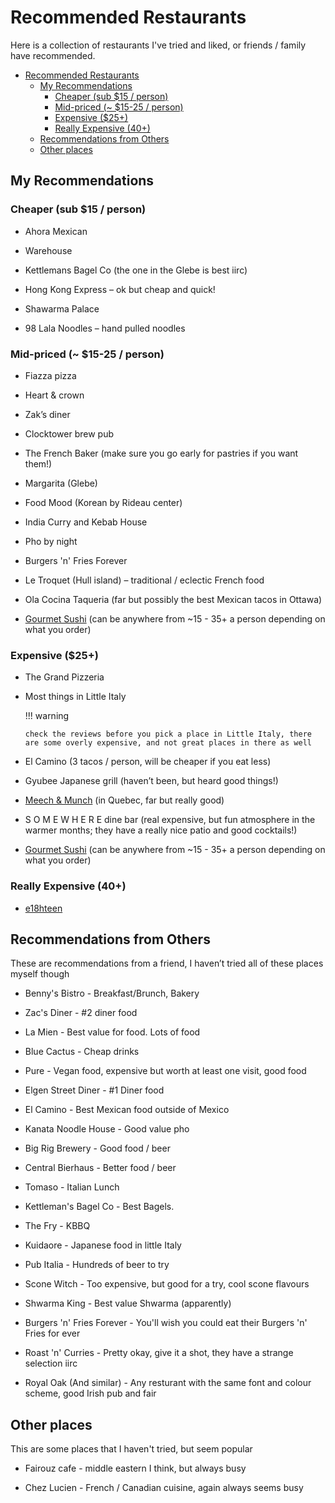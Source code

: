 # Recommended Restaurants

Here is a collection of restaurants I've tried and liked, or friends / family have recommended.

- [Recommended Restaurants](#recommended-restaurants)
  - [My Recommendations](#my-recommendations)
    - [Cheaper (sub $15 / person)](#cheaper-sub-15--person)
    - [Mid-priced (~ $15-25 / person)](#mid-priced--15-25--person)
    - [Expensive ($25+)](#expensive-25)
    - [Really Expensive (40+)](#really-expensive-40)
  - [Recommendations from Others](#recommendations-from-others)
  - [Other places](#other-places)

## My Recommendations

### Cheaper (sub $15 / person) 

- Ahora Mexican 

- Warehouse 

- Kettlemans Bagel Co (the one in the Glebe is best iirc) 

- Hong Kong Express – ok but cheap and quick! 

- Shawarma Palace 

- 98 Lala Noodles – hand pulled noodles 
 
### Mid-priced (~ $15-25 / person) 

- Fiazza pizza 

- Heart & crown 

- Zak’s diner 

- Clocktower brew pub 

- The French Baker (make sure you go early for pastries if you want them!)

- Margarita (Glebe) 

- Food Mood (Korean by Rideau center) 

- India Curry and Kebab House 

- Pho by night 

- Burgers 'n' Fries Forever 

- Le Troquet (Hull island) – traditional / eclectic French food 

- Ola Cocina Taqueria (far but possibly the best Mexican tacos in Ottawa) 
 
- [Gourmet Sushi](https://goo.gl/maps/GSUxm2uVFFWRk3ZX8) (can be anywhere from ~15 - 35+ a person depending on what you order)

### Expensive ($25+) 

- The Grand Pizzeria 

- Most things in Little Italy 
  
  !!! warning
  
      check the reviews before you pick a place in Little Italy, there are some overly expensive, and not great places in there as well

- El Camino (3 tacos / person, will be cheaper if you eat less) 

- Gyubee Japanese grill (haven’t been, but heard good things!) 

- [Meech & Munch](https://meechandmunch.ca/en/) (in Quebec, far but really good) 

- S O M E W H E R E dine bar (real expensive, but fun atmosphere in the warmer months; they have a really nice patio and good cocktails!) 

- [Gourmet Sushi](https://goo.gl/maps/GSUxm2uVFFWRk3ZX8) (can be anywhere from ~15 - 35+ a person depending on what you order)

### Really Expensive (40+)

- [e18hteen](https://www.restaurant18.com/)

## Recommendations from Others

These are recommendations from a friend, I haven’t tried all of these places myself though 

- Benny's Bistro - Breakfast/Brunch, Bakery 

- Zac's Diner - #2 diner food 

- La Mien - Best value for food. Lots of food 

- Blue Cactus - Cheap drinks 

- Pure - Vegan food, expensive but worth at least one visit, good food 

- Elgen Street Diner - #1 Diner food 

- El Camino - Best Mexican food outside of Mexico 

- Kanata Noodle House - Good value pho 

- Big Rig Brewery - Good food / beer 

- Central Bierhaus - Better food / beer 

- Tomaso - Italian Lunch 

- Kettleman's Bagel Co - Best Bagels. 

- The Fry - KBBQ 

- Kuidaore - Japanese food in little Italy 

- Pub Italia - Hundreds of beer to try 

- Scone Witch - Too expensive, but good for a try, cool scone flavours 

- Shwarma King - Best value Shwarma (apparently) 

- Burgers 'n' Fries Forever - You'll wish you could eat their Burgers 'n' Fries for ever 

- Roast 'n' Curries - Pretty okay, give it a shot, they have a strange selection iirc 

- Royal Oak (And similar) - Any resturant with the same font and colour scheme, good Irish pub and fair 

## Other places

This are some places that I haven't tried, but seem popular

- Fairouz cafe - middle eastern I think, but always busy

- Chez Lucien - French / Canadian cuisine, again always seems busy
